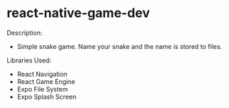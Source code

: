 # react-native-game-dev
Description: 
 - Simple snake game. Name your snake and the name is stored to files. 

Libraries Used:
 - React Navigation 
 - React Game Engine
 - Expo File System 
 - Expo Splash Screen 
